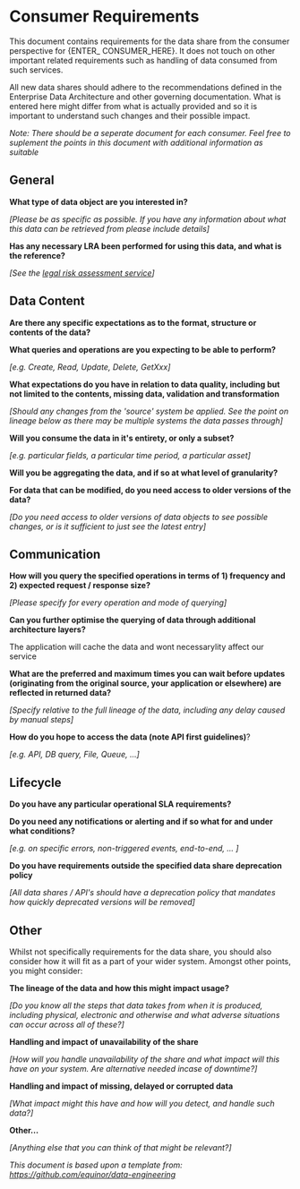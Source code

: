 # Consumer Requirements
This document contains requirements for the data share from the consumer perspective for {ENTER_ CONSUMER_HERE}. It does not touch on other important related requirements such as handling of data consumed from such services.

All new data shares should adhere to the recommendations defined in the Enterprise Data Architecture and other governing documentation. What is entered here might differ from what is actually provided and so it is important to understand such changes and their possible impact.

*Note: There should be a seperate document for each consumer. Feel free to suplement the points in this document with additional information as suitable*


## General

**What type of data object are you interested in?**

*[Please be as specific as possible. If you have any information about what this data can be retrieved from please include details]*

**Has any necessary LRA been performed for using this data, and what is the reference?**

*[See the [legal risk assessment service](https://equinor.service-now.com/selfservice?id=kb_article&sys_id=c5acb55fdb610c94c293199f299619dd)]*

## Data Content

**Are there any specific expectations as to the format, structure or contents of the data?**


**What queries and operations are you expecting to be able to perform?**

*[e.g. Create, Read, Update, Delete, GetXxx]*

**What expectations do you have in relation to data quality, including but not limited to the contents, missing data, validation and transformation**

*[Should any changes from the 'source' system be applied. See the point on lineage below as there may be multiple systems the data passes through]*

**Will you consume the data in it's entirety, or only a subset?**

*[e.g. particular fields, a particular time period, a particular asset]*

**Will you be aggregating the data, and if so at what level of granularity?**


**For data that can be modified, do you need access to older versions of the data?**

*[Do you need access to older versions of data objects to see possible changes, or is it sufficient to just see the latest entry]*

## Communication

**How will you query the specified operations in terms of 1) frequency and 2) expected request / response size?**

*[Please specify for every operation and mode of querying]*

**Can you further optimise the querying of data through additional architecture layers?**

The application will cache the data and wont necessarylity affect our service 

**What are the preferred and maximum times you can wait before updates (originating from the original source, your application or elsewhere) are reflected in returned data?**

*[Specify relative to the full lineage of the data, including any delay caused by manual steps]*

**How do you hope to access the data (note API first guidelines)**?

*[e.g. API, DB query, File, Queue, ...]*

## Lifecycle

**Do you have any particular operational SLA requirements?**

**Do you need any notifications or alerting and if so what for and under what conditions?**

*[e.g. on specific errors, non-triggered events, end-to-end, ... ]*

**Do you have requirements outside the specified data share deprecation policy**

*[All data shares / API's should have a deprecation policy that mandates how quickly deprecated versions will be removed]*

## Other

Whilst not specifically requirements for the data share, you should also consider how it will fit as a part of your wider system. Amongst other points, you might consider:

**The lineage of the data and how this might impact usage?**

*[Do you know all the steps that data takes from when it is produced, including physical, electronic and otherwise and what adverse situations can occur across all of these?]*

**Handling and impact of unavailability of the share**

*[How will you handle unavailability of the share and what impact will this have on your system. Are alternative needed incase of downtime?]*

**Handling and impact of missing, delayed or corrupted data**

*[What impact might this have and how will you detect, and handle such data?]*

**Other...**

*[Anything else that you can think of that might be relevant?]*

*This document is based upon a template from: https://github.com/equinor/data-engineering*
